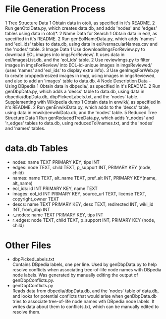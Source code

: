 File Generation Process
=======================

1   Tree Structure Data
    1   Obtain data in otol/, as specified in it's README.
    2   Run genOtolData.py, which creates data.db, and adds
        'nodes' and 'edges' tables using data in otol/*.
2   Name Data for Search
    1   Obtain data in eol/, as specified in it's README.
    2   Run genEolNameData.py, which adds 'names' and 'eol\_ids' tables to data.db,
        using data in eol/vernacularNames.csv and the 'nodes' table.
3   Image Data
    1   Use downloadImgsForReview.py to download EOL images into imgsForReview/.
        It uses data in eol/imagesList.db, and the 'eol\_ids' table.
    2   Use reviewImgs.py to filter images in imgsForReview/ into EOL-id-unique
        images in imgsReviewed/ (uses 'names' and 'eol\_ids' to display extra info).
    3   Use genImgsForWeb.py to create cropped/resized images in img/, using
        images in imgsReviewed, and also to add an 'images' table to data.db.
4   Node Description Data
    -   Using DBpedia
        1   Obtain data in dbpedia/, as specified in it's README.
        2   Run genDbpData.py, which adds a 'descs' table to data.db, using
            data in dbpedia/dbpData.db, dbpPickedLabels.txt, and the 'nodes' table.
    -   Supplementing with Wikipedia dump
        1   Obtain data in enwiki/, as specified in it's README.
        2   Run genEnwikiData.py, which adds to the 'descs' table, using data in
            enwiki/enwikiData.db, and the 'nodes' table.
5   Reduced Tree Structure Data
    1   Run genReducedTreeData.py, which adds 'r_nodes' and 'r_edges' tables to
        data.db, using reducedTol/names.txt, and the 'nodes' and 'names' tables.

data.db Tables
==============
-   nodes:    name TEXT PRIMARY KEY, tips INT
-   edges:    node TEXT, child TEXT, p\_support INT, PRIMARY KEY (node, child)
-   names:    name TEXT, alt\_name TEXT, pref\_alt INT, PRIMARY KEY(name, alt\_name)
-   eol\_ids: id INT PRIMARY KEY, name TEXT
-   images:   eol\_id INT PRIMARY KEY, source\_url TEXT, license TEXT, copyright\_owner TEXT
-   descs:    name TEXT PRIMARY KEY, desc TEXT, redirected INT, wiki\_id INT, from_dbp INT
-   r\_nodes: name TEXT PRIMARY KEY, tips INT
-   r\_edges: node TEXT, child TEXT, p\_support INT, PRIMARY KEY (node, child)

Other Files
===========
-   dbpPickedLabels.txt <br>
    Contains DBpedia labels, one per line. Used by genDbpData.py to help
    resolve conflicts when associating tree-of-life node names with
    DBpedia node labels. Was generated by manually editing the output
    of genDbpConflicts.py.
-   genDbpConflicts.py <br>
    Reads data from dbpedia/dbpData.db, and the 'nodes' table of data.db,
    and looks for potential conflicts that would arise when genDbpData.db
    tries to associate tree-of-life node names wth DBpedia node labels. It
    writes data about them to conflicts.txt, which can be manually edited
    to resolve them.

